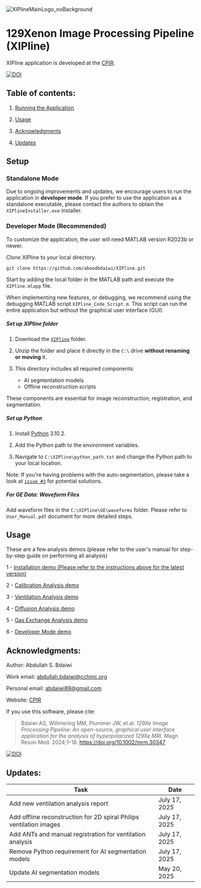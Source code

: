 ![XIPlineMainLogo_noBackground](https://github.com/aboodbdaiwi/HP129Xe_Analysis_App/assets/36932337/ee751c64-065b-4d8c-94b3-5edc89e14ac1)

# 129Xenon Image Processing Pipeline (XIPline)

XIPline application is developed at the [CPIR](https://www.cincinnatichildrens.org/research/divisions/c/cpir). 

[![DOI](https://zenodo.org/badge/DOI/10.5281/zenodo.16053654.svg)](https://doi.org/10.5281/zenodo.16053654)

## Table of contents:

1. [Running the Application](#Setup)

2. [Usage](#Usage)

3. [Acknowledgments](#acknowledgements)

3. [Updates](#Updates)


## Setup

### Standalone Mode

Due to ongoing improvements and updates, we encourage users to run the application in **developer mode**. If you prefer to use the application as a standalone executable, please contact the authors to obtain the `XIPlineInstaller.exe` installer.


### Developer Mode (Recommended)

To customize the application, the user will need MATLAB version R2023b or newer. 

Clone XIPline to your local directory.

```
git clone https://github.com/aboodbdaiwi/XIPline.git
```

Start by adding the local folder in the MATLAB path and execute the `XIPline.mlapp` file. 

When implementing new features, or debugging, we recommend using the debugging MATLAB script `XIPline_Code_Script.m`. This script can run the entire application but without the graphical user interface (GUI). 

##### Set up XIPline folder

1. Download the [`XIPline`](https://zenodo.org/records/16053654) folder.
   
2. Unzip the folder and place it directly in the `C:\` drive **without renaming or moving** it.
   
3. This directory includes all required components:
   - AI segmentation models
   - Offline reconstruction scripts

These components are essential for image reconstruction, registration, and segmentation.

##### Set up Python

1. Install [Python](https://www.python.org/downloads/) 3.10.2.

2. Add the Python path to the environment variables.
   
3. Navigate to `C:\XIPline\python_path.txt` and change the Python path to your local location.

Note: If you're having problems with the auto-segmentation, please take a look at [`issue #3`](https://github.com/aboodbdaiwi/XIPline/issues/3) for potential solutions. 

##### For GE Data: Waveform Files
 Add waveform files in the `C:\XIPline\GE\waveforms` folder. Please refer to `User_Manual.pdf` document for more detailed steps. 


## Usage
These are a few analysis demos (please refer to the user's manual for step-by-step guide on performing all analysis)

1 - [Installation demo (Please refer to the instructions above for the latest version)](https://www.youtube.com/watch?v=mWbWL6vIEUc&t=8s&ab_channel=AbdullahBdaiwi)

2 - [Calibration Analysis demo](https://www.youtube.com/watch?v=x1zQrBrFOZ8&ab_channel=AbdullahBdaiwi)

3 - [Ventilation Analysis demo](https://www.youtube.com/watch?v=qLTG6Hiz-q4&ab_channel=AbdullahBdaiwi)

4 - [Diffusion Analysis demo](https://www.youtube.com/watch?v=kItn_P4dDyw&ab_channel=AbdullahBdaiwi)

5 - [Gas Exchange Analysis demo](https://www.youtube.com/watch?v=_aerEFhWbm0&ab_channel=AbdullahBdaiwi)

6 - [Developer Mode demo](https://www.youtube.com/watch?v=fEjruhWYejA&t=494s&ab_channel=AbdullahBdaiwi)

## Acknowledgments:
Author: Abdullah S. Bdaiwi 

Work email: abdullah.bdaiwi@cchmc.org

Personal email: abdaiwi89@gmail.com

Website: [CPIR](https://www.cincinnatichildrens.org/research/divisions/c/cpir)

If you use this software, please cite:
> Bdaiwi AS, Willmering MM, Plummer JW, et al. *129Xe Image Processing Pipeline: An open-source, graphical user interface application for the analysis of hyperpolarized 129Xe MRI*. Magn Reson Med. 2024;1–18. https://doi.org/10.1002/mrm.30347
> 
 

[![DOI](https://zenodo.org/badge/DOI/10.5281/zenodo.16053654.svg)](https://doi.org/10.5281/zenodo.16053654)

## Updates:

| **Task**                                                                 | **Date**        |
|--------------------------------------------------------------------------|-----------------|
| Add new ventilation analysis report                                      | July 17, 2025   |
| Add offline reconstruction for 2D spiral Philips ventilation images      | July 17, 2025   |
| Add ANTs and manual registration for ventilation analysis                | July 17, 2025   |
| Remove Python requirement for AI segmentation models                     | July 17, 2025   |
| Update AI segmentation models                                            | May 20, 2025    |



